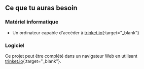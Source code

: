 ## Ce que tu auras besoin

### Matériel informatique

+ Un ordinateur capable d'accéder à [trinket.io](https://trinket.io){:target="_blank"}

### Logiciel

Ce projet peut être complété dans un navigateur Web en utilisant [trinket.io](https://trinket.io){:target="_blank"}.